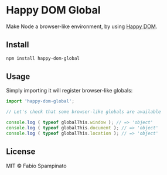 # Happy DOM Global

Make Node a browser-like environment, by using [Happy DOM](https://github.com/capricorn86/happy-dom).

## Install

```sh
npm install happy-dom-global
```

## Usage

Simply importing it will register browser-like globals:

```ts
import 'happy-dom-global';

// Let's check that some browser-like globals are available

console.log ( typeof globalThis.window ); // => 'object'
console.log ( typeof globalThis.document ); // => 'object'
console.log ( typeof globalThis.location ); // => 'object'
```

## License

MIT © Fabio Spampinato
